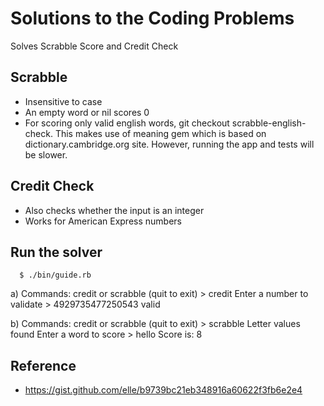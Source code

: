 # Solutions to the Coding Problems
Solves Scrabble Score and Credit Check

## Scrabble
  * Insensitive to case
  * An empty word or nil scores 0
  * For scoring only valid english words, git checkout scrabble-english-check. This makes use of meaning gem which is based on dictionary.cambridge.org site. However, running the app and tests will be slower.

## Credit Check
  * Also checks whether the input is an integer
  * Works for American Express numbers

## Run the solver
```
  $ ./bin/guide.rb
```

a)
    Commands: credit or scrabble (quit to exit)
    > credit
    Enter a number to validate
    > 4929735477250543
    valid

b)
    Commands: credit or scrabble (quit to exit)
    > scrabble
    Letter values found
    Enter a word to score
    > hello
    Score is: 8    

## Reference
- https://gist.github.com/elle/b9739bc21eb348916a60622f3fb6e2e4

